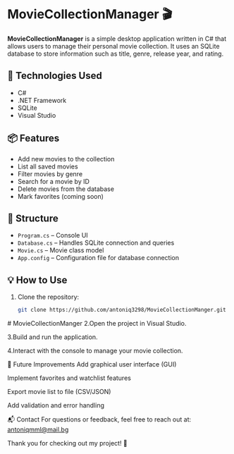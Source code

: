 # MovieCollectionManager 🎬

**MovieCollectionManager** is a simple desktop application written in C# that allows users to manage their personal movie collection. It uses an SQLite database to store information such as title, genre, release year, and rating.

## 🧰 Technologies Used

- C#
- .NET Framework
- SQLite
- Visual Studio

## 📦 Features

- Add new movies to the collection
- List all saved movies
- Filter movies by genre
- Search for a movie by ID
- Delete movies from the database
- Mark favorites (coming soon)

## 📁 Structure

- `Program.cs` – Console UI
- `Database.cs` – Handles SQLite connection and queries
- `Movie.cs` – Movie class model
- `App.config` – Configuration file for database connection

## 💡 How to Use

1. Clone the repository:
   ```bash
   git clone https://github.com/antoniq3298/MovieCollectionManger.git
﻿# MovieCollectionManger
2.Open the project in Visual Studio.

3.Build and run the application.

4.Interact with the console to manage your movie collection.

🔧 Future Improvements
Add graphical user interface (GUI)

Implement favorites and watchlist features

Export movie list to file (CSV/JSON)

Add validation and error handling

📬 Contact
For questions or feedback, feel free to reach out at: antoniqmml@mail.bg

Thank you for checking out my project! 🌟
